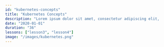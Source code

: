 ```yaml
---
id: "kubernetes-concepts"
title: "Kubernetes Concepts"
description: "Lorem ipsum dolor sit amet, consectetur adipiscing elit, sed do eiusmod tempor incididunt ut labore et dolore magna aliqua. Vitae et leo duis ut diam. "
date: "2020-01-01"
duration: "36"
lessons: ["lesson3", "lesson4"]
image: "/images/kubernetes.png"
---
```

